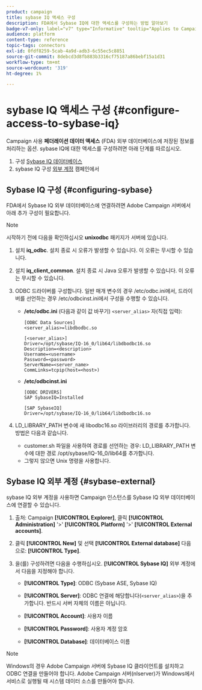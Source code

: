 ```yaml
---
product: campaign
title: sybase IQ 액세스 구성
description: FDA에서 Sybase IQ에 대한 액세스를 구성하는 방법 알아보기
badge-v7-only: label="v7" type="Informative" tooltip="Applies to Campaign Classic v7 only"
audience: platform
content-type: reference
topic-tags: connectors
exl-id: 0fdf8259-5cab-4a9d-adb3-6c55ec5c8851
source-git-commit: 8debcd3d8fb883b3316cf75187a86bebf15a1d31
workflow-type: tm+mt
source-wordcount: '319'
ht-degree: 1%

---
```


# sybase IQ 액세스 구성 {#configure-access-to-sybase-iq}



Campaign 사용 **페더레이션 데이터 액세스** (FDA) 외부 데이터베이스에 저장된 정보를 처리하는 옵션. sybase IQ에 대한 액세스를 구성하려면 아래 단계를 따르십시오.

1. 구성 [Sybase IQ 데이터베이스](#configuring-sybase)
1. sybase IQ 구성 [외부 계정](#sybase-external) 캠페인에서

## Sybase IQ 구성 {#configuring-sybase}

FDA에서 Sybase IQ 외부 데이터베이스에 연결하려면 Adobe Campaign 서버에서 아래 추가 구성이 필요합니다.

>[!NOTE]
>
>시작하기 전에 다음을 확인하십시오 **unixodbc** 패키지가 서버에 있습니다.

1. 설치 **iq_odbc**. 설치 종료 시 오류가 발생할 수 있습니다. 이 오류는 무시할 수 있습니다.

1. 설치 **iq_client_common**. 설치 종료 시 Java 오류가 발생할 수 있습니다. 이 오류는 무시할 수 있습니다.

1. ODBC 드라이버를 구성합니다. 일반 매개 변수의 경우 /etc/odbc.ini에서, 드라이버를 선언하는 경우 /etc/odbcinst.ini에서 구성을 수행할 수 있습니다.

   * **/etc/odbc.ini** (다음과 같이 값 바꾸기) `<server_alias>` 자(직접 입력):

      ```
      [ODBC Data Sources]
      <server_alias>=libdbodbc.so
      
      [<server_alias>]
      Driver=/opt/sybase/IQ-16_0/lib64/libdbodbc16.so
      Description=<description>
      Username=<username>
      Password=<password>
      ServerName=<server_name>
      CommLinks=tcpip(host=<host>)
      ```

   * **/etc/odbcinst.ini**

      ```
      [ODBC DRIVERS]
      SAP SybaseIQ=Installed
      
      [SAP SybaseIQ]
      Driver=/opt/sybase/IQ-16_0/lib64/libdbodbc16.so
      ```

1. LD_LIBRARY_PATH 변수에 새 libodbc16.so 라이브러리의 경로를 추가합니다. 방법은 다음과 같습니다.

   * customer.sh 파일을 사용하여 경로를 선언하는 경우: LD_LIBRARY_PATH 변수에 대한 경로 /opt/sybase/IQ-16_0/lib64를 추가합니다.
   * 그렇지 않으면 Unix 명령을 사용합니다.

## Sybase IQ 외부 계정 {#sybase-external}

sybase IQ 외부 계정을 사용하면 Campaign 인스턴스를 Sybase IQ 외부 데이터베이스에 연결할 수 있습니다.

1. 출처: Campaign **[!UICONTROL Explorer]**, 클릭 **[!UICONTROL Administration]** &#39;>&#39; **[!UICONTROL Platform]** &#39;>&#39; **[!UICONTROL External accounts]**.

1. 클릭 **[!UICONTROL New]** 및 선택 **[!UICONTROL External database]** 다음으로: **[!UICONTROL Type]**.

1. 을(를) 구성하려면 다음을 수행하십시오. **[!UICONTROL Sybase IQ]** 외부 계정에서 다음을 지정해야 합니다.

   * **[!UICONTROL Type]**: ODBC (Sybase ASE, Sybase IQ)

   * **[!UICONTROL Server]**: ODBC 연결에 해당합니다(`<server_alias>`)을 추가합니다. 반드시 서버 자체의 이름은 아닙니다.

   * **[!UICONTROL Account]**: 사용자 이름

   * **[!UICONTROL Password]**: 사용자 계정 암호

   * **[!UICONTROL Database]**: 데이터베이스 이름

>[!NOTE]
>
>Windows의 경우 Adobe Campaign 서버에 Sybase IQ 클라이언트를 설치하고 ODBC 연결을 만들어야 합니다. Adobe Campaign 서버(nlserver)가 Windows에서 서비스로 실행될 때 시스템 데이터 소스를 만들어야 합니다.
